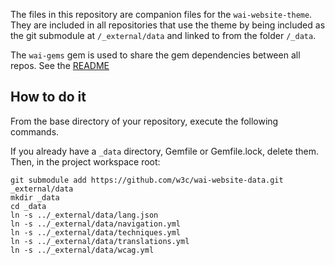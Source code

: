 The files in this repository are companion files for the `wai-website-theme`. They are included in all repositories that use the theme by being included as the git submodule at `/_external/data` and linked to from the folder `/_data`. 

The `wai-gems` gem is used to share the gem dependencies between all repos. See the [README](wai-gems/README.md)

## How to do it

From the base directory of your repository, execute the following commands.

If you already have a `_data` directory, Gemfile or Gemfile.lock, delete them. Then, in the project workspace root:
```
git submodule add https://github.com/w3c/wai-website-data.git _external/data
mkdir _data
cd _data
ln -s ../_external/data/lang.json
ln -s ../_external/data/navigation.yml
ln -s ../_external/data/techniques.yml
ln -s ../_external/data/translations.yml
ln -s ../_external/data/wcag.yml
```